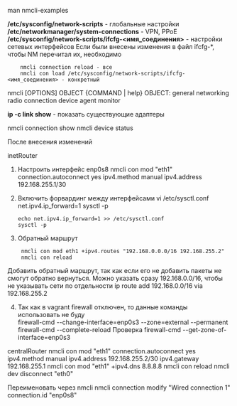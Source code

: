 man nmcli-examples

**/etc/sysconfig/network-scripts** - глобальные настройки
**/etc/networkmanager/system-connections** - VPN, PPoE
**/etc/sysconfig/network-scripts/ifcfg-<имя_соединения>** - настройки сетевых интерфейсов
Если были внесены изменения в файл ifcfg-*, чтобы NM перечитал их, необходимо

        nmcli connection reload - все
        nmcli con load /etc/sysconfig/network-scripts/ifcfg-<имя_соединения> - конкретный

nmcli [OPTIONS] OBJECT {COMMAND | help}
OBJECT:
    general
    networking
    radio
    connection
    device
    agent
    monitor

**ip -c link show** - показать существующие адаптеры

nmcli connection show
nmcli device status

После внесения изменений

inetRouter
1) Настроить интерфейс enp0s8
nmcli con mod "eth1" connection.autoconnect yes ipv4.method manual ipv4.address 192.168.255.1/30
2)  Включить форвардинг между интерфейсами
vi /etc/sysctl.conf
net.ipv4.ip_forward=1
sysctl -p

        echo net.ipv4.ip_forward=1 >> /etc/sysctl.conf
        sysctl -p

3) Обратный маршрут

        nmcli con mod eth1 +ipv4.routes "192.168.0.0.0/16 192.168.255.2"
        nmcli con reload

Добавить обратный маршрут, так как если его не добавить пакеты не смогут обратно вернуться. Можно указать сразу 192.168.0.0/16, чтобы не указывать сети по отдельности
ip route add 192.168.0.0/16 via 192.168.255.2

4) Так как в vagrant firewall отключен, то данные команды использовать не буду        
firewall-cmd --change-interface=enp0s3 --zone=external --permanent
firewall-cmd --complete-reload
Проверка
firewall-cmd --get-zone-of-interface=enp0s3


centralRouter
nmcli con mod "eth1" connection.autoconnect yes ipv4.method manual ipv4.address 192.168.255.2/30 ipv4.gateway 192.168.255.1
nmcli con mod "eth1" +ipv4.dns 8.8.8.8
nmcli con reload
nmcli dev disconnect "eth0" 

Переименовать через nmcli
nmcli connection modify "Wired connection 1" connection.id "enp0s8"

